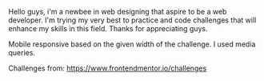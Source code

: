 Hello guys, i'm a newbee in web designing that aspire to be a web developer. I'm trying my very best to practice and code challenges that will enhance my skills in this field. Thanks for appreciating guys.

Mobile responsive based on the given width of the challenge. I used media queries.

Challenges from: https://www.frontendmentor.io/challenges
